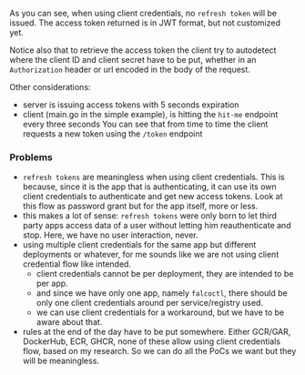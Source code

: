 As you can see, when using client credentials, no `refresh token` will be issued. The access token returned is in JWT format,
but not customized yet.

Notice also that to retrieve the access token the client try to autodetect where the client ID and client secret have to be put,
whether in an `Authorization` header or url encoded in the body of the request.

Other considerations:
- server is issuing access tokens with 5 seconds expiration
- client (main.go in the simple example), is hitting the `hit-me` endpoint every three seconds
  You can see that from time to time the client requests a new token using the `/token` endpoint

### Problems

- `refresh tokens` are meaningless when using client credentials. This is because, since it is the app that is authenticating, it can use its own client credentials to authenticate and get new access tokens. Look at this flow as password grant but for the app itself, more or less.
- this makes a lot of sense: `refresh tokens` were only born to let third party apps access data of a user without letting him reauthenticate and stop. Here, we have no user interaction, never.
- using multiple client credentials for the same app but different deployments or whatever, for me sounds like we are not using client credential flow like intended.
    - client credentials cannot be per deployment, they are intended to be per app.
    - and since we have only one app, namely `falcoctl`, there should be only one client credentials around per service/registry used.
    - we can use client credentials for a workaround, but we have to be aware about that.
- rules at the end of the day have to be put somewhere. Either GCR/GAR, DockerHub, ECR, GHCR, none of these allow using client credentials flow, based on my research. So we can do all the PoCs we want but they will be meaningless. 
